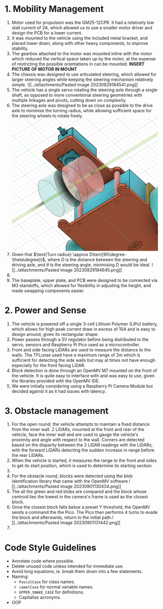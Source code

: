 # 1. Mobility Management
1. Motor used for propulsion was the GM25-12CPR. It had a relatively low stall current of 2A, which allowed us to use a smaller motor driver and design the PCB for a lower current.
2. It was mounted to the vehicle using the included metal bracket, and placed lower down, along with other heavy components, to improve stability.
3. The gearbox attached to the motor was mounted inline with the motor which reduced the vertical space taken up by the motor, at the expense of restricting the possible orientations in can be mounted. **INSERT PICTURE OF MOTOR IN MOUNT**
4. The chassis was designed to use articulated steering, which allowed for larger steering angles while keeping the steering mechanism relatively simple. ![[../attachments/Pasted image 20230829184541.png]]
5. The vehicle has a single servo rotating the steering axle through a single shaft, as opposed to more conventional steering geometries with multiple linkages and pivots, cutting down on complexity.
6. The steering axle was designed to be as close as possible to the drive axle to minimise the turning radius, while allowing sufficient space for the steering wheels to rotate freely.
   ![../attachments/Pasted image 20230824165650.png](../attachments/Pasted%20image%2020230824165650.png)
7. Given that $\text{Turn radius} \approx D\tan({90\degree-\theta\degree})$, where $D$ is the distance between the steering and driving axle, and $\theta$ is the steering angle, minimising $D$ would be ideal. ![[../attachments/Pasted image 20230829184645.png]]
8. 
9. The baseplate, upper plate, and PCB were designed to be connected via M3 standoffs, which allowed for flexibility in adjusting the height, and made swapping components easier.
# 2. Power and Sense
1. The vehicle is powered off a single 3-cell Lithium Polymer (LiPo) battery, which allows for high peak current draw in excess of 10A and is easy to design around, given its rectangular shape.
2. Power passes through a 5V regulator before being distributed to the servo, sensors and Raspberry Pi Pico used as a microcontroller.
3. Front and side facing LiDARs are used to measure the distance to the walls. The TFLunas used have a maximum range of 2m which is sufficient for detecting the side walls but may at times not have enough especially for the front facing LiDAR.
4. Block detection is done through an OpenMV M7 mounted on the front of the vehicle. It is quite easy to interface with and was easy to use, given the libraries provided with the OpenMV IDE.
5. We were initially considering using a Raspberry Pi Camera Module but decided against it as it had issues with latency.
# 3. Obstacle management
1. For the open round, the vehicle attempts to maintain a fixed distance from the inner wall. 2 LiDARs, mounted at the front and rear of the vehicle, face the inner wall and are used to gauge the vehicle's proximity and angle with respect to the wall. Corners are detected based on the disparity between the 2 LiDAR readings with the LiDARs, with the forward LiDARs detecting the sudden increase in range before the rear LiDARs.
2. When the vehicle is started, it measures the range to the front and sides to get its start position, which is used to determine its starting section.
3. 
4. For the obstacle round, blocks were detected using the blob identification library that came with the OpenMV software.![[../attachments/Pasted image 20230901130434.png]]
5. The all the green and red blobs are compared and the block whose centroid lies the lowest in the camera's frame is used as the closest block.
6. Once the closest block falls below a preset Y threshold, the OpenMV sends a command the the Pico. The Pico then performs 4 turns to evade the block and afterwards, return to the initial path.![[../attachments/Pasted image 20230901131442.png]]
7. 

# Code Style Guidelines
- Annotate code where possible.
- Delete unused code unless intended for immediate use.
- Avoid long equations, ie. break them down into a few statements.
- Naming:
    - `PascalCase` for class names.
    - `camelCase` for normal variable names.
    - `UPPER_SNAKE_CASE` for definitions.
    - Capitalise acronyms.
- OOP